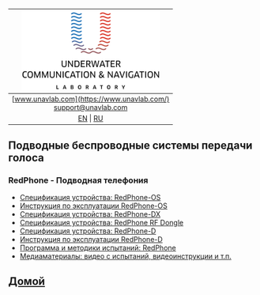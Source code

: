 | ![logo](/documentation/sm_logo.png) |
| :---: |
| [www.unavlab.com](https://www.unavlab.com/) <br/> [support@unavlab.com](mailto:support@unavlab.com) |
| [EN](underwater_wireless_voice_systems_en.md) \| [RU](underwater_wireless_voice_systems_ru.md) |

## Подводные беспроводные системы передачи голоса
### RedPhone - Подводная телефония
* [Спецификация устройства: RedPhone-OS](/documentation/RU/RedPhone/RedPhone_OS_Specification_ru.md)
* [Инструкция по эксплуатации RedPhone-OS](/documentation/RU/RedPhone/RedPhone_OS_Users_manual_ru.md)
* [Спецификация устройства: RedPhone-DX](/documentation/RU/RedPhone/RedPhone_DX_Specification_ru.md)
* [Спецификация устройства: RedPhone RF Dongle](/documentation/RU/RedPhone/RedPhone_RF_Dongle_Specification_ru.md)
* [Спецификация устройства: RedPhone-D](/documentation/RU/RedPhone/RedPhone_Specification_ru.md)  
* [Инструкция по эксплуатации RedPhone-D](/documentation/RU/RedPhone/RedPhone_Users_Manual_ru.md)
* [Программа и методики испытаний: RedPhone](/documentation/RU/RedPhone/RedPhone_PM_ru.md)
* [Медиаматериалы: видео c испытаний, видеоинструкции и т.п.](/documentation/RU/RedPhone/media.md)

## [Домой](README_RU.md)
